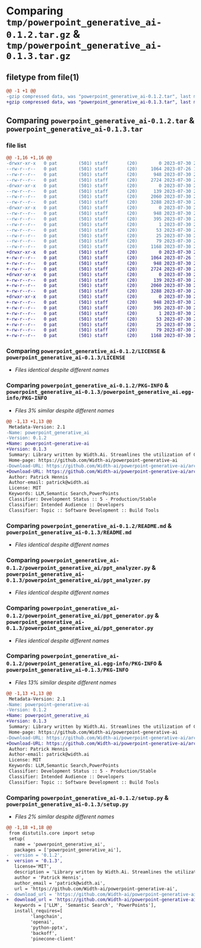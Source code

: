 # Comparing `tmp/powerpoint_generative_ai-0.1.2.tar.gz` & `tmp/powerpoint_generative_ai-0.1.3.tar.gz`

## filetype from file(1)

```diff
@@ -1 +1 @@
-gzip compressed data, was "powerpoint_generative_ai-0.1.2.tar", last modified: Sun Jul 30 22:33:45 2023, max compression
+gzip compressed data, was "powerpoint_generative_ai-0.1.3.tar", last modified: Sun Jul 30 22:44:38 2023, max compression
```

## Comparing `powerpoint_generative_ai-0.1.2.tar` & `powerpoint_generative_ai-0.1.3.tar`

### file list

```diff
@@ -1,16 +1,16 @@
-drwxr-xr-x   0 pat        (501) staff       (20)        0 2023-07-30 22:33:45.427919 powerpoint_generative_ai-0.1.2/
--rw-r--r--   0 pat        (501) staff       (20)     1064 2023-07-26 15:51:12.000000 powerpoint_generative_ai-0.1.2/LICENSE
--rw-r--r--   0 pat        (501) staff       (20)      948 2023-07-30 22:33:45.427977 powerpoint_generative_ai-0.1.2/PKG-INFO
--rw-r--r--   0 pat        (501) staff       (20)     2724 2023-07-30 22:06:24.000000 powerpoint_generative_ai-0.1.2/README.md
-drwxr-xr-x   0 pat        (501) staff       (20)        0 2023-07-30 22:33:45.427269 powerpoint_generative_ai-0.1.2/powerpoint_generative_ai/
--rw-r--r--   0 pat        (501) staff       (20)      139 2023-07-30 22:04:43.000000 powerpoint_generative_ai-0.1.2/powerpoint_generative_ai/__init__.py
--rw-r--r--   0 pat        (501) staff       (20)     2060 2023-07-30 22:30:04.000000 powerpoint_generative_ai-0.1.2/powerpoint_generative_ai/ppt_analyzer.py
--rw-r--r--   0 pat        (501) staff       (20)     3288 2023-07-30 22:29:51.000000 powerpoint_generative_ai-0.1.2/powerpoint_generative_ai/ppt_generator.py
-drwxr-xr-x   0 pat        (501) staff       (20)        0 2023-07-30 22:33:45.427801 powerpoint_generative_ai-0.1.2/powerpoint_generative_ai.egg-info/
--rw-r--r--   0 pat        (501) staff       (20)      948 2023-07-30 22:33:45.000000 powerpoint_generative_ai-0.1.2/powerpoint_generative_ai.egg-info/PKG-INFO
--rw-r--r--   0 pat        (501) staff       (20)      395 2023-07-30 22:33:45.000000 powerpoint_generative_ai-0.1.2/powerpoint_generative_ai.egg-info/SOURCES.txt
--rw-r--r--   0 pat        (501) staff       (20)        1 2023-07-30 22:33:45.000000 powerpoint_generative_ai-0.1.2/powerpoint_generative_ai.egg-info/dependency_links.txt
--rw-r--r--   0 pat        (501) staff       (20)       53 2023-07-30 22:33:45.000000 powerpoint_generative_ai-0.1.2/powerpoint_generative_ai.egg-info/requires.txt
--rw-r--r--   0 pat        (501) staff       (20)       25 2023-07-30 22:33:45.000000 powerpoint_generative_ai-0.1.2/powerpoint_generative_ai.egg-info/top_level.txt
--rw-r--r--   0 pat        (501) staff       (20)       79 2023-07-30 22:33:45.428154 powerpoint_generative_ai-0.1.2/setup.cfg
--rw-r--r--   0 pat        (501) staff       (20)     1168 2023-07-30 22:33:30.000000 powerpoint_generative_ai-0.1.2/setup.py
+drwxr-xr-x   0 pat        (501) staff       (20)        0 2023-07-30 22:44:38.443482 powerpoint_generative_ai-0.1.3/
+-rw-r--r--   0 pat        (501) staff       (20)     1064 2023-07-26 15:51:12.000000 powerpoint_generative_ai-0.1.3/LICENSE
+-rw-r--r--   0 pat        (501) staff       (20)      948 2023-07-30 22:44:38.443560 powerpoint_generative_ai-0.1.3/PKG-INFO
+-rw-r--r--   0 pat        (501) staff       (20)     2724 2023-07-30 22:06:24.000000 powerpoint_generative_ai-0.1.3/README.md
+drwxr-xr-x   0 pat        (501) staff       (20)        0 2023-07-30 22:44:38.442656 powerpoint_generative_ai-0.1.3/powerpoint_generative_ai/
+-rw-r--r--   0 pat        (501) staff       (20)      139 2023-07-30 22:04:43.000000 powerpoint_generative_ai-0.1.3/powerpoint_generative_ai/__init__.py
+-rw-r--r--   0 pat        (501) staff       (20)     2060 2023-07-30 22:36:39.000000 powerpoint_generative_ai-0.1.3/powerpoint_generative_ai/ppt_analyzer.py
+-rw-r--r--   0 pat        (501) staff       (20)     3288 2023-07-30 22:29:51.000000 powerpoint_generative_ai-0.1.3/powerpoint_generative_ai/ppt_generator.py
+drwxr-xr-x   0 pat        (501) staff       (20)        0 2023-07-30 22:44:38.443335 powerpoint_generative_ai-0.1.3/powerpoint_generative_ai.egg-info/
+-rw-r--r--   0 pat        (501) staff       (20)      948 2023-07-30 22:44:38.000000 powerpoint_generative_ai-0.1.3/powerpoint_generative_ai.egg-info/PKG-INFO
+-rw-r--r--   0 pat        (501) staff       (20)      395 2023-07-30 22:44:38.000000 powerpoint_generative_ai-0.1.3/powerpoint_generative_ai.egg-info/SOURCES.txt
+-rw-r--r--   0 pat        (501) staff       (20)        1 2023-07-30 22:44:38.000000 powerpoint_generative_ai-0.1.3/powerpoint_generative_ai.egg-info/dependency_links.txt
+-rw-r--r--   0 pat        (501) staff       (20)       53 2023-07-30 22:44:38.000000 powerpoint_generative_ai-0.1.3/powerpoint_generative_ai.egg-info/requires.txt
+-rw-r--r--   0 pat        (501) staff       (20)       25 2023-07-30 22:44:38.000000 powerpoint_generative_ai-0.1.3/powerpoint_generative_ai.egg-info/top_level.txt
+-rw-r--r--   0 pat        (501) staff       (20)       79 2023-07-30 22:44:38.443753 powerpoint_generative_ai-0.1.3/setup.cfg
+-rw-r--r--   0 pat        (501) staff       (20)     1168 2023-07-30 22:44:23.000000 powerpoint_generative_ai-0.1.3/setup.py
```

### Comparing `powerpoint_generative_ai-0.1.2/LICENSE` & `powerpoint_generative_ai-0.1.3/LICENSE`

 * *Files identical despite different names*

### Comparing `powerpoint_generative_ai-0.1.2/PKG-INFO` & `powerpoint_generative_ai-0.1.3/powerpoint_generative_ai.egg-info/PKG-INFO`

 * *Files 3% similar despite different names*

```diff
@@ -1,13 +1,13 @@
 Metadata-Version: 2.1
-Name: powerpoint_generative_ai
-Version: 0.1.2
+Name: powerpoint-generative-ai
+Version: 0.1.3
 Summary: Library written by Width.Ai. Streamlines the utilization of GPT models for automatic PowerPoint content generation. Also offers semantic searches on slide content, enabling you to quickly pinpoint relevant information
 Home-page: https://github.com/Width-ai/powerpoint-generative-ai
-Download-URL: https://github.com/Width-ai/powerpoint-generative-ai/archive/refs/tags/v0.1.2.tar.gz
+Download-URL: https://github.com/Width-ai/powerpoint-generative-ai/archive/refs/tags/v0.1.3.tar.gz
 Author: Patrick Hennis
 Author-email: patrick@width.ai
 License: MIT
 Keywords: LLM,Semantic Search,PowerPoints
 Classifier: Development Status :: 5 - Production/Stable
 Classifier: Intended Audience :: Developers
 Classifier: Topic :: Software Development :: Build Tools
```

### Comparing `powerpoint_generative_ai-0.1.2/README.md` & `powerpoint_generative_ai-0.1.3/README.md`

 * *Files identical despite different names*

### Comparing `powerpoint_generative_ai-0.1.2/powerpoint_generative_ai/ppt_analyzer.py` & `powerpoint_generative_ai-0.1.3/powerpoint_generative_ai/ppt_analyzer.py`

 * *Files identical despite different names*

### Comparing `powerpoint_generative_ai-0.1.2/powerpoint_generative_ai/ppt_generator.py` & `powerpoint_generative_ai-0.1.3/powerpoint_generative_ai/ppt_generator.py`

 * *Files identical despite different names*

### Comparing `powerpoint_generative_ai-0.1.2/powerpoint_generative_ai.egg-info/PKG-INFO` & `powerpoint_generative_ai-0.1.3/PKG-INFO`

 * *Files 13% similar despite different names*

```diff
@@ -1,13 +1,13 @@
 Metadata-Version: 2.1
-Name: powerpoint-generative-ai
-Version: 0.1.2
+Name: powerpoint_generative_ai
+Version: 0.1.3
 Summary: Library written by Width.Ai. Streamlines the utilization of GPT models for automatic PowerPoint content generation. Also offers semantic searches on slide content, enabling you to quickly pinpoint relevant information
 Home-page: https://github.com/Width-ai/powerpoint-generative-ai
-Download-URL: https://github.com/Width-ai/powerpoint-generative-ai/archive/refs/tags/v0.1.2.tar.gz
+Download-URL: https://github.com/Width-ai/powerpoint-generative-ai/archive/refs/tags/v0.1.3.tar.gz
 Author: Patrick Hennis
 Author-email: patrick@width.ai
 License: MIT
 Keywords: LLM,Semantic Search,PowerPoints
 Classifier: Development Status :: 5 - Production/Stable
 Classifier: Intended Audience :: Developers
 Classifier: Topic :: Software Development :: Build Tools
```

### Comparing `powerpoint_generative_ai-0.1.2/setup.py` & `powerpoint_generative_ai-0.1.3/setup.py`

 * *Files 2% similar despite different names*

```diff
@@ -1,18 +1,18 @@
 from distutils.core import setup
 setup(
   name = 'powerpoint_generative_ai',
   packages = ['powerpoint_generative_ai'],
-  version = '0.1.2',
+  version = '0.1.3',
   license='MIT',
   description = 'Library written by Width.Ai. Streamlines the utilization of GPT models for automatic PowerPoint content generation. Also offers semantic searches on slide content, enabling you to quickly pinpoint relevant information',
   author = 'Patrick Hennis',
   author_email = 'patrick@width.ai',
   url = 'https://github.com/Width-ai/powerpoint-generative-ai',
-  download_url = 'https://github.com/Width-ai/powerpoint-generative-ai/archive/refs/tags/v0.1.2.tar.gz',
+  download_url = 'https://github.com/Width-ai/powerpoint-generative-ai/archive/refs/tags/v0.1.3.tar.gz',
   keywords = ['LLM', 'Semantic Search', 'PowerPoints'],
   install_requires=[
         'langchain',
         'openai',
         'python-pptx',
         'backoff',
         'pinecone-client'
```

